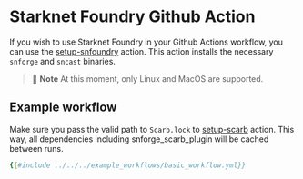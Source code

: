# Starknet Foundry Github Action

If you wish to use Starknet Foundry in your Github Actions workflow, you can use the [setup-snfoundry](https://github.com/marketplace/actions/setup-starknet-foundry) action. This action installs the necessary `snforge` and `sncast` binaries.

> 📝 **Note**
> At this moment, only Linux and MacOS are supported.

## Example workflow

Make sure you pass the valid path to `Scarb.lock` to [setup-scarb](https://github.com/marketplace/actions/setup-scarb) action. This way, all dependencies including snforge_scarb_plugin will be cached between runs.

```yml
{{#include ../../../example_workflows/basic_workflow.yml}}
```
